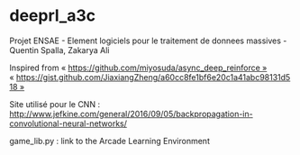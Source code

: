 # deeprl_a3c
Projet ENSAE - Element logiciels pour le traitement de donnees massives - Quentin Spalla, Zakarya Ali

Inspired from « https://github.com/miyosuda/async_deep_reinforce »
« https://gist.github.com/JiaxiangZheng/a60cc8fe1bf6e20c1a41abc98131d518 »


Site utilisé pour le CNN : 
http://www.jefkine.com/general/2016/09/05/backpropagation-in-convolutional-neural-networks/

game_lib.py : link to the Arcade Learning Environment